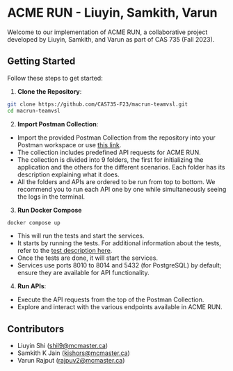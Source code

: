 # ACME RUN - Liuyin, Samkith, Varun

Welcome to our implementation of ACME RUN, a collaborative project developed by Liuyin, Samkith, and Varun as part of CAS 735 (Fall 2023).


## Getting Started

Follow these steps to get started:

1. **Clone the Repository**:

```bash
git clone https://github.com/CAS735-F23/macrun-teamvsl.git
cd macrun-teamvsl
```

2. **Import Postman Collection**:

- Import the provided Postman Collection from the repository into your Postman workspace or use [this link](https://winter-satellite-393249.postman.co/workspace/cas-735~2906f288-5f3e-4839-8f70-f7f36274cd09/collection/14312203-b6260f24-54b8-4d85-8684-dcd9821a3545?action=share&creator=14312203).
- The collection includes predefined API requests for ACME RUN.
- The collection is divided into 9 folders, the first for initializing the application and the others for the different scenarios. Each folder has its description explaining what it does.
- All the folders and APIs are ordered to be run from top to bottom. We recommend you to run each API one by one while simultaneously seeing the logs in the terminal.

3. **Run Docker Compose**
```bash
docker compose up
```

- This will run the tests and start the services.
- It starts by running the tests. For additional information about the tests, refer to the [test description here](./tests.md).
- Once the tests are done, it will start the services.
- Services use ports 8010 to 8014 and 5432 (for PostgreSQL) by default; ensure they are available for API functionality.


4. **Run APIs**:

- Execute the API requests from the top of the Postman Collection.
- Explore and interact with the various endpoints available in ACME RUN.


## Contributors

- Liuyin Shi (shil9@mcmaster.ca)
- Samkith K Jain (kishors@mcmaster.ca)
- Varun Rajput (rajpuv2@mcmaster.ca)
